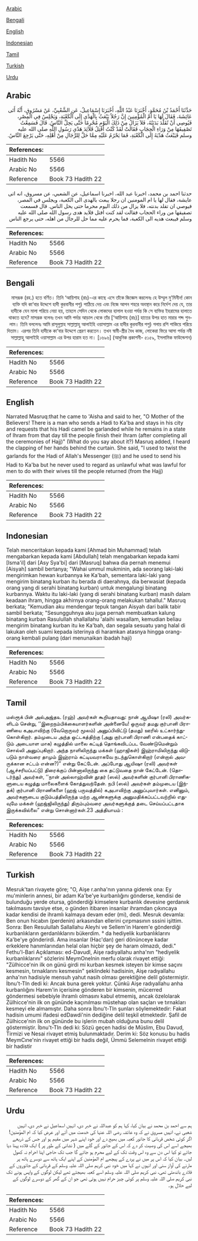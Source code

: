 [Arabic](#arabic)

[Bengali](#bengali)

[English](#english)

[Indonesian](#indonesian)

[Tamil](#tamil)

[Turkish](#turkish)

[Urdu](#urdu)

## Arabic


<div dir="rtl" lang="ar" style={{fontSize:'larger',backgroundColor:'#f8f9fa',padding:20}}>
حَدَّثَنَا أَحْمَدُ بْنُ مُحَمَّدٍ، أَخْبَرَنَا عَبْدُ اللَّهِ، أَخْبَرَنَا إِسْمَاعِيلُ، عَنِ الشَّعْبِيِّ، عَنْ مَسْرُوقٍ، أَنَّهُ أَتَى عَائِشَةَ، فَقَالَ لَهَا يَا أُمَّ الْمُؤْمِنِينَ إِنَّ رَجُلاً يَبْعَثُ بِالْهَدْىِ إِلَى الْكَعْبَةِ، وَيَجْلِسُ فِي الْمِصْرِ، فَيُوصِي أَنْ تُقَلَّدَ بَدَنَتُهُ، فَلاَ يَزَالُ مِنْ ذَلِكَ الْيَوْمِ مُحْرِمًا حَتَّى يَحِلَّ النَّاسُ‏.‏ قَالَ فَسَمِعْتُ تَصْفِيقَهَا مِنْ وَرَاءِ الْحِجَابِ فَقَالَتْ لَقَدْ كُنْتُ أَفْتِلُ قَلاَئِدَ هَدْىِ رَسُولِ اللَّهِ صلى الله عليه وسلم فَيَبْعَثُ هَدْيَهُ إِلَى الْكَعْبَةِ، فَمَا يَحْرُمُ عَلَيْهِ مِمَّا حَلَّ لِلرِّجَالِ مِنْ أَهْلِهِ، حَتَّى يَرْجِعَ النَّاسُ‏.‏
</div>
<div style={{backgroundColor:'#f8f9fa',padding:20, marginBottom: 10}}><table> <thead> <tr> <th>References:</th> <th></th> </tr> </thead> <tbody><tr><td>Hadith No</td><td>5566</td></tr><tr><td>Arabic No</td><td>5566</td></tr><tr><td>Reference</td><td>Book 73 Hadith 22</td></tr></tbody></table></div>


<div dir="rtl" lang="ar" style={{fontSize:'larger',backgroundColor:'#f8f9fa',padding:20}}>
حدثنا احمد بن محمد، اخبرنا عبد الله، اخبرنا اسماعيل، عن الشعبي، عن مسروق، انه اتى عايشة، فقال لها يا ام المومنين ان رجلا يبعث بالهدى الى الكعبة، ويجلس في المصر، فيوصي ان تقلد بدنته، فلا يزال من ذلك اليوم محرما حتى يحل الناس. قال فسمعت تصفيقها من وراء الحجاب فقالت لقد كنت افتل قلايد هدى رسول الله صلى الله عليه وسلم فيبعث هديه الى الكعبة، فما يحرم عليه مما حل للرجال من اهله، حتى يرجع الناس
</div>
<div style={{backgroundColor:'#f8f9fa',padding:20, marginBottom: 10}}><table> <thead> <tr> <th>References:</th> <th></th> </tr> </thead> <tbody><tr><td>Hadith No</td><td>5566</td></tr><tr><td>Arabic No</td><td>5566</td></tr><tr><td>Reference</td><td>Book 73 Hadith 22</td></tr></tbody></table></div>

## Bengali


<div dir="rtl" lang="bn" style={{fontSize:'larger',backgroundColor:'#f8f9fa',padding:20}}>
মাসরূক (রহ.) হতে বর্ণিত। তিনি ‘আয়িশাহ (রাঃ)-এর কাছে এসে তাঁকে জিজ্ঞেস করলেনঃ হে উম্মুল মু’মিনীন! কোন ব্যক্তি যদি কা‘বার উদ্দেশে হাদী কুরবানীর পশু) পাঠিয়ে দেয় এবং নিজে আপন শহরে অবস্থান করে নির্দেশ দেয় যে, তার হাদীকে যেন মালা পরিয়ে নেয়া হয়, তাহলে সেদিন থেকে লোকদের হালাল হওয়া পর্যন্ত কি সে ব্যক্তির ইহরামের হালাতে থাকতে হবে? মাসরূক বলেনঃ তখন আমি পর্দার আড়াল থেকে তাঁর [‘আয়িশাহ (রাঃ)] হাতের উপর হাত মারার শব্দ শুনলাম। তিনি বললেনঃ আমি রাসূলুল্লাহ সাল্লাল্লাহু আলাইহি ওয়াসাল্লাম এর হাদীর কুরবানীর পশু) গলায় রশি পাকিয়ে পরিয়ে দিতাম। এরপর তিনি হাদীকে কা‘বার উদ্দেশে প্রেরণ করতেন। তখন স্বামী-স্ত্রীর বৈধ কাজ, লোকেরা ফিরে আসা পর্যন্ত নবী সাল্লাল্লাহু আলাইহি ওয়াসাল্লাম এর উপর হারাম হত না। [১৬৯৬] (আধুনিক প্রকাশনী- ৫১৫৯, ইসলামিক ফাউন্ডেশন)
</div>
<div style={{backgroundColor:'#f8f9fa',padding:20, marginBottom: 10}}><table> <thead> <tr> <th>References:</th> <th></th> </tr> </thead> <tbody><tr><td>Hadith No</td><td>5566</td></tr><tr><td>Arabic No</td><td>5566</td></tr><tr><td>Reference</td><td>Book 73 Hadith 22</td></tr></tbody></table></div>

## English


<div dir="ltr" lang="en" style={{fontSize:'larger',backgroundColor:'#f8f9fa',padding:20}}>
Narrated Masruq:that he came to 'Aisha and said to her, "O Mother of the Believers! There is a man who sends a Hadi to Ka'ba and stays in his city and requests that his Hadi camel be garlanded while he remains in a state of Ihram from that day till the people finish their Ihram (after completing all the ceremonies of Hajj)" (What do you say about it?) Masruq added, I heard the clapping of her hands behind the curtain. She said, "I used to twist the garlands for the Hadi of Allah's Messenger (ﷺ) and he used to send his Hadi to Ka'ba but he never used to regard as unlawful what was lawful for men to do with their wives till the people returned (from the Hajj)
</div>
<div style={{backgroundColor:'#f8f9fa',padding:20, marginBottom: 10}}><table> <thead> <tr> <th>References:</th> <th></th> </tr> </thead> <tbody><tr><td>Hadith No</td><td>5566</td></tr><tr><td>Arabic No</td><td>5566</td></tr><tr><td>Reference</td><td>Book 73 Hadith 22</td></tr></tbody></table></div>

## Indonesian


<div dir="ltr" lang="id" style={{fontSize:'larger',backgroundColor:'#f8f9fa',padding:20}}>
Telah menceritakan kepada kami [Ahmad bin Muhammad] telah mengabarkan kepada kami [Abdullah] telah mengabarkan kepada kami [Isma'il] dari [Asy Sya'bi] dari [Masruq] bahwa dia pernah menemui [Aisyah] sambil bertanya; "Wahai ummul mukminin, ada seorang laki-laki mengirimkan hewan kurbannya ke Ka'bah, sementara laki-laki yang mengirim binatang kurban itu berada di daerahnya, dia berwasiat (kepada orang yang di serahi binatang kurban) untuk mengalungi binatang kurbannya. Waktu itu laki-laki (yang di serahi binatang kurban) masih dalam keadaan ihram, hingga akhirnya orang-orang melakukan tahallul." Masruq berkata; "Kemudian aku mendengar tepuk tangan Aisyah dari balik tabir sambil berkata; "Sesungguhnya aku juga pernah membuatkan kalung binatang kurban Rasulullah shallallahu 'alaihi wasallam, kemudian beliau mengirim binatang kurban itu ke Ka'bah, dan segala sesuatu yang halal di lakukan oleh suami kepada isterinya di haramkan atasnya hingga orang-orang kembali pulang (dari menunaikan ibadah haji)
</div>
<div style={{backgroundColor:'#f8f9fa',padding:20, marginBottom: 10}}><table> <thead> <tr> <th>References:</th> <th></th> </tr> </thead> <tbody><tr><td>Hadith No</td><td>5566</td></tr><tr><td>Arabic No</td><td>5566</td></tr><tr><td>Reference</td><td>Book 73 Hadith 22</td></tr></tbody></table></div>

## Tamil


<div dir="ltr" lang="ta" style={{fontSize:'larger',backgroundColor:'#f8f9fa',padding:20}}>
மஸ்ரூக் பின் அல்அஜ்தஉ (ரஹ்) அவர்கள் கூறியதாவது: நான் ஆயிஷா (ரலி) அவர்களிடம் சென்று, ‘‘இறைநம்பிக்கையாளர்களின் அன்னையே! ஒருவர் தமது குர்பானி பிராணியை கஅபாவிற்கு (வேறொருவர் மூலம்) அனுப்பிவிட்டு (தமது) ஊரில் உட்கார்ந்துகொள்கிறார். தம்முடைய அந்த ஒட்டகத்திற்கு (அது குர்பானி பிராணி என்பதைக் காட்டும் அடையாள மாக) கழுத்தில் மாலை கட்டித் தொங்கவிடப்பட வேண்டுமென்றும் சொல்லி அனுப்புகிறார். அந்த நாளிலிருந்து மக்கள் (ஹாஜிகள்) இஹ்ராமிலிருந்து விடுபடும் நாள்வரை தாமும் இஹ்ராம் கட்டியவராகவே நடந்துகொள்கிறார் (என்றால் அவருக்கான சட்டம் என்ன?)” என்று கேட்டேன். அப்போது ஆயிஷா (ரலி) அவர்கள் (ஆச்சரியப்பட்டு) திரைக்குப் பின்னாலிருந்து கை தட்டுவதை நான் கேட்டேன். (தொடர்ந்து) அவர்கள், ‘‘நான் அல்லாஹ்வின் தூதர் (ஸல்) அவர்களின் குர்பானி பிராணிகளுடைய கழுத்து மாலைகளைக் கோத்துவந்தேன். நபி (ஸல்) அவர்கள் தம்முடைய (இந்தக்) குர்பானி பிராணிகளை (ஹஜ் பருவத்தில்) கஅபாவிற்கு அனுப்புவார்கள். எனினும், அவர்களுடைய குடும்பத்திலிருந்த மற்ற ஆண்களுக்கு அனுமதிக்கப்பட்டவற்றில் எதுவுமே மக்கள் (ஹஜ்ஜிலிருந்து) திரும்பும்வரை அவர்களுக்குத் தடை செய்யப்பட்டதாக இருக்கவில்லை” என்று சொன்னார்கள்.23 அத்தியாயம் :
</div>
<div style={{backgroundColor:'#f8f9fa',padding:20, marginBottom: 10}}><table> <thead> <tr> <th>References:</th> <th></th> </tr> </thead> <tbody><tr><td>Hadith No</td><td>5566</td></tr><tr><td>Arabic No</td><td>5566</td></tr><tr><td>Reference</td><td>Book 73 Hadith 22</td></tr></tbody></table></div>

## Turkish


<div dir="ltr" lang="tr" style={{fontSize:'larger',backgroundColor:'#f8f9fa',padding:20}}>
Mesruk'tan rivayete göre; "O, Aişe r.anha'nın yanına giderek ona: Ey mu'minlerin annesi, bir adam Ka'be'ye kurbanlığını gönderse, kendisi de bulunduğu yerde otursa, gönderdiği kimselere kurbanlık devesine gerdanıık takılmasını tavsiye etse, o günden itibaren insanlar ihramdan çıkıncaya kadar kendisi de ihramlı kalmaya devam eder (mi), dedi. Mesruk devamla: Ben onun hicabın (perdenin) arkasından ellerini çırpmasının sssini işittim. Sonra: Ben Resulullah Sallallahu Aleyhi ve Sellem'in Harem'e gönderdiği kurbanlıkların gerdanlıklarını bükerdim. ° da hediyelik kurbanlıklarını Ka'be'ye gönderirdi. Ama insanlar (Hac'dan) geri dönünceye kadar erkeklere hanımlarından helal olan hiçbir şey de haram olmazdı, dedi." Fethu'l-Bari Açıklaması: ed-Davudl, Aişe radıyallahu anha'nın "hediyelik kurbanlıklarını" sözlerini MeymOnelnin merfu olarak rivayet ettiği: "Zülhicce'nin ilk on günü girdi mi kurban kesmek isteyen bir kimse saçını kesmesin, tırnaklarını kesmesin" şeklindeki hadisinin, Aişe radıyallahu anha'nın hadisiyle mensuh yahut nasih olması gerektiğine delil göstermiştir. İbnu't-TIn dedi ki: Ancak buna gerek yoktur. Çünkü Aişe radıyallahu anha kurbanlığını Harem'in içerisine gönderen bir kimsenin, mücerred göndermesi sebebiyle ihramlı olmasını kabul etmemiş, ancak özelolarak Zülhicce'nin ilk on gününde kaçınılması müstehap olan saçları ve tırnakları kesmeyi ele almamıştır. Daha sonra İbnu't-TIn şunları söylemektedir: Fakat hadisin umumi ifadesi edDawdi'nin dediğine delil teşkil etmektedir. Şafil de Zülhicce'nin ilk on gününde bu işlerin mubah olduğuna bunu delil göstermiştir. İbnu't-TIn dedi ki: Sözü geçen hadisi de Müslim, Ebu Davud, Tirmizi ve Nesai rivayet etmiş bulunmaktadır. Derim ki: Söz konusu bu hadis MeymCıne'nin rivayet ettiği bir hadis değil, Ümmü Selemelnin rivayet ettiği bir hadistir
</div>
<div style={{backgroundColor:'#f8f9fa',padding:20, marginBottom: 10}}><table> <thead> <tr> <th>References:</th> <th></th> </tr> </thead> <tbody><tr><td>Hadith No</td><td>5566</td></tr><tr><td>Arabic No</td><td>5566</td></tr><tr><td>Reference</td><td>Book 73 Hadith 22</td></tr></tbody></table></div>

## Urdu


<div dir="rtl" lang="ur" style={{fontSize:'larger',backgroundColor:'#f8f9fa',padding:20}}>
ہم سے احمد بن محمد نے بیان کیا، کہا ہم کو عبداللہ نے خبر دی، انہیں اسماعیل نے خبر دی، انہیں شعبی نے، انہیں مسروق نے کہ وہ عائشہ رضی اللہ عنہا کی خدمت میں آئے اور عرض کیا کہ ام المؤمنین! اگر کوئی شخص قربانی کا جانور کعبہ میں بھیج دے اور خود اپنے شہر میں مقیم ہو اور جس کے ذریعے بھیجے اسے اس کی وصیت کر دے کہ اس کے جانور کے گلے میں ( نشانی کے طور پر ) ایک قلادہ پہنا دیا جائے تو کیا اس دن سے وہ اس وقت تک کے لیے محرم ہو جائے گا جب تک حاجی اپنا احرام نہ کھول لیں۔ بیان کیا کہ اس پر میں نے پردے کے پیچھے ام المؤمنین کے اپنے ایک ہاتھ سے دوسرے ہاتھ پر مارنے کی آواز سنی اور انہوں نے کہا میں خود نبی کریم صلی اللہ علیہ وسلم کے قربانی کے جانوروں کے قلادے باندھتی تھی، نبی کریم صلی اللہ علیہ وسلم اسے کعبہ بھیجتے تھے لیکن لوگوں کے واپس ہونے تک نبی کریم صلی اللہ علیہ وسلم پر کوئی چیز حرام نہیں ہوتی تھی جو ان کے گھر کے دوسرے لوگوں کے لیے حلال ہو۔
</div>
<div style={{backgroundColor:'#f8f9fa',padding:20, marginBottom: 10}}><table> <thead> <tr> <th>References:</th> <th></th> </tr> </thead> <tbody><tr><td>Hadith No</td><td>5566</td></tr><tr><td>Arabic No</td><td>5566</td></tr><tr><td>Reference</td><td>Book 73 Hadith 22</td></tr></tbody></table></div>